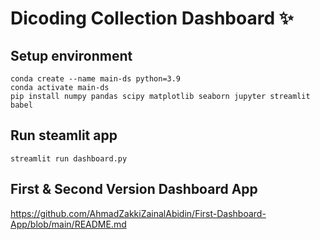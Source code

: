 # Dicoding Collection Dashboard ✨

## Setup environment
```
conda create --name main-ds python=3.9
conda activate main-ds
pip install numpy pandas scipy matplotlib seaborn jupyter streamlit babel
```

## Run steamlit app
```
streamlit run dashboard.py
```
## First & Second Version Dashboard App
https://github.com/AhmadZakkiZainalAbidin/First-Dashboard-App/blob/main/README.md
